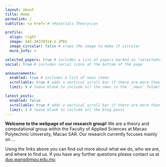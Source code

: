 ```yaml
---
layout: about
title: Home
permalink: /
subtitle: <a href='#'>Materials Theory</a>

profile:
  align: right
  image: m42-20220314-2.JPEG
  image_circular: false # crops the image to make it circular
  more_info: >

selected_papers: true # includes a list of papers marked as "selected={true}"
social: true # includes social icons at the bottom of the page

announcements:
  enabled: true # includes a list of news items
  scrollable: true # adds a vertical scroll bar if there are more than 3 news items
  limit: 8 # leave blank to include all the news in the `_news` folder

latest_posts:
  enabled: false
  scrollable: true # adds a vertical scroll bar if there are more than 3 new posts items
  limit: 3 # leave blank to include all the blog posts
---
```



**Welcome to the webpage of our research group!**
We are a theory and computational group within the Faculty of Applied Sciences at Macao Polytechnic University, Macao SAR. Our research currently focuses mainly on ...

Using the links above you can find out more about what we do, who we are, and where to find us. If you have any further questions please contact us at <duo.wang@mpu.edu.mo>.


